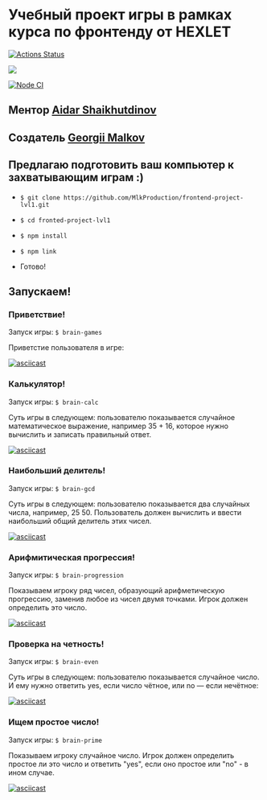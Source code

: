 # Учебный проект игры в рамках курса по фронтенду от HEXLET
[![Actions Status](https://github.com/MlkProduction/frontend-project-lvl1/workflows/hexlet-check/badge.svg)](https://github.com/MlkProduction/frontend-project-lvl1/actions)

<a href="https://codeclimate.com/github/MlkProduction/frontend-project-lvl1/maintainability"><img src="https://api.codeclimate.com/v1/badges/77e25528ba1c3954cdb2/maintainability" /></a>

[![Node CI](https://github.com/MlkProduction/frontend-project-lvl1/workflows/Node%20CI/badge.svg)](https://github.com/MlkProduction/frontend-project-lvl1/actions)

##  Ментор [Aidar Shaikhutdinov](https://ru.hexlet.io/u/makewebspace)

## Создатель [Georgii Malkov](https://t.me/mlkproduction)

## Предлагаю подготовить ваш компьютер к захватывающим играм :)

- `$ git clone https://github.com/MlkProduction/frontend-project-lvl1.git`

- `$ cd fronted-project-lvl1`

- `$ npm install`

- `$ npm link`

-  Готово!

## Запускаем!

### Приветствие!

Запуск игры: `$ brain-games`

Приветстие пользователя в игре:

[![asciicast](https://asciinema.org/a/ukZGeTzhQ0wVYxZCVuhCrlK61.png)](https://asciinema.org/a/ukZGeTzhQ0wVYxZCVuhCrlK61)
<a href="https://asciinema.org/a/ukZGeTzhQ0wVYxZCVuhCrlK61"></a>

### Калькулятор!

Запуск игры: `$ brain-calc`

 Суть игры в следующем: пользователю показывается случайное математическое выражение, например 35 + 16, которое нужно вычислить и записать правильный ответ.
 
[![asciicast](https://asciinema.org/a/J6fsqRZbWfK6gOfWi6SZEaXHE.png)](https://asciinema.org/a/J6fsqRZbWfK6gOfWi6SZEaXHE)
<a href="https://asciinema.org/a/J6fsqRZbWfK6gOfWi6SZEaXHE"></a>

### Наибольший делитель!

Запуск игры: `$ brain-gcd`

 Суть игры в следующем: пользователю показывается два случайных числа, например, 25 50. Пользователь должен вычислить и ввести наибольший общий делитель этих чисел.

[![asciicast](https://asciinema.org/a/y6AQlVVPez0XIi5SCgEFTdVYe.png)](https://asciinema.org/a/y6AQlVVPez0XIi5SCgEFTdVYe)
<a href="https://asciinema.org/a/y6AQlVVPez0XIi5SCgEFTdVYe"></a>

 ### Арифмитическая прогрессия!

Запуск игры: `$ brain-progression`

 Показываем игроку ряд чисел, образующий арифметическую прогрессию, заменив любое из чисел двумя точками. Игрок должен определить это число.

[![asciicast](https://asciinema.org/a/5IzW1hIX6kgwoCqIMcPGfgOfbpng)](https://asciinema.org/a/5IzW1hIX6kgwoCqIMcPGfgOfb)
<a href="https://asciinema.org/a/5IzW1hIX6kgwoCqIMcPGfgOfb"></a>

### Проверка на четность!

Запуск игры: `$ brain-even` 

Суть игры в следующем: пользователю показывается случайное число. И ему нужно ответить yes, если число чётное, или no — если нечётное:

[![asciicast](https://asciinema.org/a/PuUGO7g9bS4rF4FKuUvOQouOm.png)](https://asciinema.org/a/PuUGO7g9bS4rF4FKuUvOQouOm)
<a href="https://asciinema.org/a/PuUGO7g9bS4rF4FKuUvOQouOm"></a>

### Ищем простое число!

Запуск игры: `$ brain-prime`

Показываем игроку случайное число. Игрок должен определить простое ли это число и ответить "yes", если оно простое или "no" - в ином случае.

[![asciicast](https://asciinema.org/a/HRMJwLChgKTfDV2kCX8di6ohQ.png)](https://asciinema.org/a/HRMJwLChgKTfDV2kCX8di6ohQ)
<a href="https://asciinema.org/a/HRMJwLChgKTfDV2kCX8di6ohQ"></a>